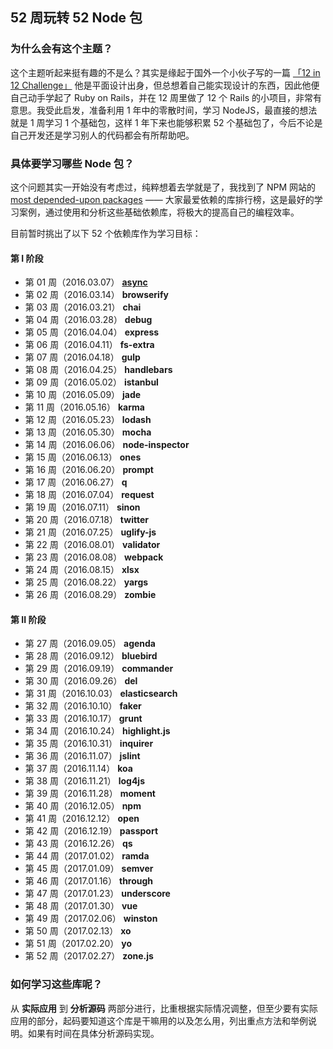 ## 52 周玩转 52 Node 包

### 为什么会有这个主题？
这个主题听起来挺有趣的不是么？其实是缘起于国外一个小伙子写的一篇 [「12 in 12 Challenge」](https://mackenziechild.me/12-in-12/) 他是平面设计出身，但总想着自己能实现设计的东西，因此他便自己动手学起了 Ruby on Rails，并在 12 周里做了 12 个 Rails 的小项目，非常有意思。我受此启发，准备利用 1 年中的零散时间，学习 NodeJS，最直接的想法就是 1 周学习 1 个基础包，这样 1 年下来也能够积累 52 个基础包了，今后不论是自己开发还是学习别人的代码都会有所帮助吧。

### 具体要学习哪些 Node 包？
这个问题其实一开始没有考虑过，纯粹想着去学就是了，我找到了 NPM 网站的 [most depended-upon packages](https://www.npmjs.com/browse/depended) —— 大家最爱依赖的库排行榜，这是最好的学习案例，通过使用和分析这些基础依赖库，将极大的提高自己的编程效率。

目前暂时挑出了以下 52 个依赖库作为学习目标：

#### 第 I 阶段

* 第 01 周（2016.03.07） [**async**](https://github.com/DotHide/node-52weeks-async)
* 第 02 周（2016.03.14） **browserify**
* 第 03 周（2016.03.21） **chai**
* 第 04 周（2016.03.28） **debug**
* 第 05 周（2016.04.04） **express**
* 第 06 周（2016.04.11） **fs-extra**
* 第 07 周（2016.04.18） **gulp**
* 第 08 周（2016.04.25） **handlebars**
* 第 09 周（2016.05.02） **istanbul**
* 第 10 周（2016.05.09） **jade**
* 第 11 周（2016.05.16） **karma**
* 第 12 周（2016.05.23） **lodash**
* 第 13 周（2016.05.30） **mocha**
* 第 14 周（2016.06.06） **node-inspector**
* 第 15 周（2016.06.13） **ones**
* 第 16 周（2016.06.20） **prompt**
* 第 17 周（2016.06.27） **q**
* 第 18 周（2016.07.04） **request**
* 第 19 周（2016.07.11） **sinon**
* 第 20 周（2016.07.18） **twitter**
* 第 21 周（2016.07.25） **uglify-js**
* 第 22 周（2016.08.01） **validator**
* 第 23 周（2016.08.08） **webpack**
* 第 24 周（2016.08.15） **xlsx**
* 第 25 周（2016.08.22） **yargs**
* 第 26 周（2016.08.29） **zombie**

#### 第 II 阶段

* 第 27 周（2016.09.05） **agenda**
* 第 28 周（2016.09.12） **bluebird**
* 第 29 周（2016.09.19） **commander**
* 第 30 周（2016.09.26） **del**
* 第 31 周（2016.10.03） **elasticsearch**
* 第 32 周（2016.10.10） **faker**
* 第 33 周（2016.10.17） **grunt**
* 第 34 周（2016.10.24） **highlight.js**
* 第 35 周（2016.10.31） **inquirer**
* 第 36 周（2016.11.07） **jslint**
* 第 37 周（2016.11.14） **koa**
* 第 38 周（2016.11.21） **log4js**
* 第 39 周（2016.11.28） **moment**
* 第 40 周（2016.12.05） **npm**
* 第 41 周（2016.12.12） **open**
* 第 42 周（2016.12.19） **passport**
* 第 43 周（2016.12.26） **qs**
* 第 44 周（2017.01.02） **ramda**
* 第 45 周（2017.01.09） **semver**
* 第 46 周（2017.01.16） **through**
* 第 47 周（2017.01.23） **underscore**
* 第 48 周（2017.01.30） **vue**
* 第 49 周（2017.02.06） **winston**
* 第 50 周（2017.02.13） **xo**
* 第 51 周（2017.02.20） **yo**
* 第 52 周（2017.02.27） **zone.js**

### 如何学习这些库呢？
从 **实际应用** 到 **分析源码** 两部分进行，比重根据实际情况调整，但至少要有实际应用的部分，起码要知道这个库是干嘛用的以及怎么用，列出重点方法和举例说明。如果有时间在具体分析源码实现。
